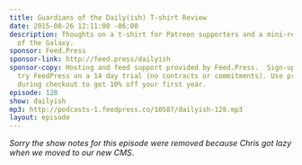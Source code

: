 ```yaml
---
title: Guardians of the Daily(ish) T-shirt Review
date: 2015-08-26 12:11:00 -06:00
description: Thoughts on a t-shirt for Patreon supporters and a mini-review of Guardians
  of the Galaxy.
sponsor: Feed.Press
sponsor-link: http://feed.press/dailyish
sponsor-copy: Hosting and feed support provided by Feed.Press.  Sign-up today and
  try FeedPress on a 14 day trial (no contracts or commitments). Use promo code "dailyish"
  during checkout to get 10% off your first year.
episode: 128
show: dailyish
mp3: http://podcasts-1.feedpress.co/10587/dailyish-128.mp3
layout: episode
---
```


<em>Sorry the show notes for this episode were removed because Chris got lazy when we moved to our new CMS</em>.
